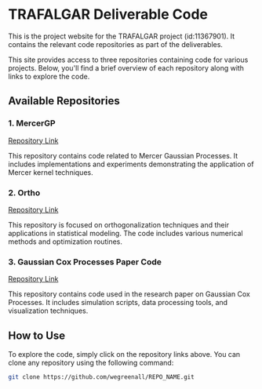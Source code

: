 # TRAFALGAR Deliverable Code

This is the project website for the TRAFALGAR project (id:11367901).
It contains the relevant code repositories as part of the deliverables.

This site provides access to three repositories containing code for various projects. Below, you'll find a brief overview of each repository along with links to explore the code.

## Available Repositories

### 1. MercerGP
[Repository Link](https://github.com/wegreenall/mercergp)

This repository contains code related to Mercer Gaussian Processes. It includes implementations and experiments demonstrating the application of Mercer kernel techniques.

### 2. Ortho
[Repository Link](https://github.com/wegreenall/ortho)

This repository is focused on orthogonalization techniques and their applications in statistical modeling. The code includes various numerical methods and optimization routines.

### 3. Gaussian Cox Processes Paper Code
[Repository Link](https://github.com/wegreenall/gaussian_cox_processes_paper_code)

This repository contains code used in the research paper on Gaussian Cox Processes. It includes simulation scripts, data processing tools, and visualization techniques.

## How to Use
To explore the code, simply click on the repository links above. You can clone any repository using the following command:
```sh
git clone https://github.com/wegreenall/REPO_NAME.git
```
